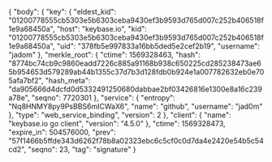 {
  "body": {
    "key": {
      "eldest_kid": "01200778555cb5303e5b6303ceba9430ef3b9593d765d007c252b406518f1e9a68450a",
      "host": "keybase.io",
      "kid": "01200778555cb5303e5b6303ceba9430ef3b9593d765d007c252b406518f1e9a68450a",
      "uid": "378fb5e997833a16bb5ded5e2cef2b19",
      "username": "jadom"
    },
    "merkle_root": {
      "ctime": 1569328463,
      "hash": "8774bc74cb9c9860eadd7226c885a91168b938c650225cd285238473ae65b954653d579289ab44b1355c37d7b3d128fdb0b924e1a007782632eb0e705afa7bf2",
      "hash_meta": "da905666d4dcfd0d5332491250680dabbae2bf03426816e1300e8a16c239a78e",
      "seqno": 7720301
    },
    "service": {
      "entropy": "Nq8HNMY8py9PsBBS6mICWaX6",
      "name": "github",
      "username": "jad0m"
    },
    "type": "web_service_binding",
    "version": 2
  },
  "client": {
    "name": "keybase.io go client",
    "version": "4.5.0"
  },
  "ctime": 1569328473,
  "expire_in": 504576000,
  "prev": "57f1466b5ffde343d6262f78b8a02323ebc6c5cf0c0d7da4e2420e54b5c54cd2",
  "seqno": 23,
  "tag": "signature"
}
